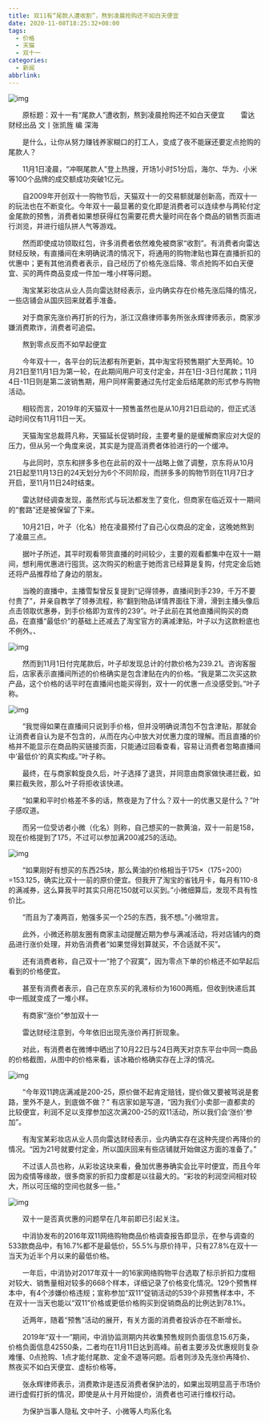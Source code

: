 ```yaml
---
title: 双11有“尾款人遭收割”，熬到凌晨抢购还不如白天便宜
date: 2020-11-08T18:25:32+08:00
tags:
  - 价格
  - 天猫
  - 双十一
categories:
  - 新闻
abbrlink:
---
```


![img](https://cdn.jsdelivr.net/gh/yakeing/Documentation@main/Hexo/images/6858-kcieywa1421899.jpg)

　　原标题：双十一有“尾款人”遭收割，熬到凌晨抢购还不如白天便宜
　　雷达财经出品 文丨张凯旌 编
深海

　　是什么，让你从努力赚钱养家糊口的打工人，变成了夜不能寐还要定点抢购的尾款人？

　　11月1日凌晨，“冲啊尾款人”登上热搜，开场1小时51分后，海尔、华为、小米等100个品牌的成交额成功突破1亿元。

　　自2009年开创双十一购物节后，天猫双十一的交易额就屡创新高，而双十一的玩法也在不断变化。今年双十一最显著的变化即是消费者可以连续参与两轮付定金尾款的预售，消费者如果想获得红包需要花费大量时间在各个商品的销售页面进行浏览，并进行组队拼人气等游戏。

　　然而即使成功领取红包，许多消费者依然难免被商家“收割”。有消费者向雷达财经反映，有直播间在未明确说清的情况下，将通用的购物津贴也算在直播折扣的优惠中；更有其他消费者表示，自己经历了价格先涨后降、零点抢购不如白天便宜、买的两件商品变成一件加一堆小样等问题。

　　淘宝某彩妆店从业人员向雷达财经表示，业内确实存在价格先涨后降的情况，一些店铺会从国庆回来就着手准备。

　　对于商家先涨价再打折的行为，浙江汉鼎律师事务所张永辉律师表示，商家涉嫌消费欺诈，消费者可追偿。

　　熬到零点反而不如早起便宜

　　今年双十一，各平台的玩法都有所更新，其中淘宝将预售期扩大至两轮。10月21日至11月1日为第一轮，在此期间用户可支付定金，并在1日-3日付尾款；11月4日-11日则是第二波销售期，用户同样需要通过先付定金后结尾款的形式参与购物活动。

　　相较而言，2019年的天猫双十一预售虽然也是从10月21日启动的，但正式活动时间仅有11月11日一天。

　　天猫淘宝总裁蒋凡称，天猫延长促销时段，主要考量的是缓解商家应对大促的压力，但从另一个角度来说，其实是为提高消费者体验进行的一个缓冲。

　　与此同时，京东和拼多多也在此前的双十一战略上做了调整，京东将从10月21日起至11月13日的24天划分为6个不同阶段，而拼多多的购物节则在11月7日才开启，至11月11日24时结束。

　　雷达财经调查发现，虽然形式与玩法都发生了变化，但商家在临近双十一期间的“套路”还是被保留了下来。

　　10月21日，叶子（化名）抢在凌晨预付了自己心仪商品的定金，这晚她熬到了凌晨三点。

　　据叶子所述，其平时观看带货直播的时间较少，主要的观看都集中在双十一期间，想利用优惠进行囤货。这次购买的粉底于她而言已经算是复购，付完定金后她还将产品推荐给了身边的朋友。

　　当晚的直播中，主播雪梨曾反复提到“记得领券，直播间到手239，千万不要付贵了”，并亲自教学了领券流程，称“翻到物品详情界面往下滑，滑到主播头像后点击领取优惠券，到手价格即为宣传的239”。叶子此前在其他直播间购买的商品，在直播“最低价”的基础上还减去了淘宝官方的满减津贴，叶子以为这款粉底也不例外。、

![img](https://cdn.jsdelivr.net/gh/yakeing/Documentation@main/Hexo/images/74fc-kcieywa1424253.png)

　　然而到11月1日付完尾款后，叶子却发现总计的付款价格为239.21。咨询客服后，店家表示直播间所述的价格确实是包含津贴在内的价格。“我是第二次买这款产品，这个价格的话平时在直播间也能买得到，双十一的优惠一点没感受到。”叶子称。

![img](https://cdn.jsdelivr.net/gh/yakeing/Documentation@main/Hexo/images/3409-kcieywa1425080.png)

　　“我觉得如果在直播间只说到手价格，但并没明确说清包不包含津贴，那就会让消费者自认为是不包含的，从而在内心中放大对优惠力度的理解。而且直播的价格并不能显示在商品购买链接页面，只能通过回看查看，容易让消费者忽略直播间中‘最低价’的真实构成。”叶子称。

　　最终，在与商家斡旋良久后，叶子选择了退货，并同意由商家做快递拦截，如果拦截失败，那么叶子将拒收该快递。

　　“如果和平时价格差不多的话，熬夜是为了什么？双十一的优惠又是什么？”叶子感叹道。

　　而另一位受访者小微（化名）则称，自己想买的一款黄油，双十一前是158，现在价格提到了175，不过可以参加满200减25的活动。

![img](https://cdn.jsdelivr.net/gh/yakeing/Documentation@main/Hexo/images/7d3c-kcieywa1424978.png)

　　“如果刚好有想买的东西25块，那么黄油的价格相当于175×（175÷200）=153.125，确实比双十一前的原价便宜。但我开了淘宝的省钱月卡，每月有110-8的满减券，这么算我平时其实只用花150就可以买到。”小微细算后，发现不具有性价比。

　　“而且为了凑两百，勉强多买一个25的东西，我不想。”小微坦言。

　　此外，小微还称朋友圈有商家主动提醒近期为参与满减活动，将对店铺内的商品进行涨价处理，并劝告消费者“如果觉得划算就买，不合适就不买”。

　　还有消费者称，自己双十一“抢了个寂寞”，因为零点下单的价格还不如早起后看到的价格便宜。

　　甚至有消费者表示，自己在京东买的乳液标价为1600两瓶，但收到快递后其中一瓶就变成了一堆小样。

　　有商家“涨价”参加双十一

　　雷达财经注意到，今年依旧出现先涨价再打折现象。

　　对此，有消费者在微博中晒出了10月22日与24日两天对京东平台中同一商品的价格截图，从图中的价格来看，该冰箱价格确实存在上浮的情况。

![img](https://cdn.jsdelivr.net/gh/yakeing/Documentation@main/Hexo/images/6853-kcieywa1425454.png)

　　“今年双11跨店满减是200-25，原价做不起肯定赔钱，提价做又要被骂说是套路，里外不是人，到底做不做？” 有店家如是写道，“因为我们小卖部一直都卖的比较便宜，利润不足以支撑参加这次满200-25的双11活动，所以我们会‘涨价’参加”。

　　有淘宝某彩妆店从业人员向雷达财经表示，业内确实存在这种先提价再降价的情况。“因为21号就要付定金，所以国庆回来有些店铺就开始做这方面的准备了。”

　　不过该人员也称，从彩妆这块来看，叠加优惠券确实会比平时便宜，而且今年因为疫情等缘故，很多商家的折扣力度都是以往最大的。“彩妆的利润空间相对较大，所以可压缩的空间也就多一些。”

![img](https://cdn.jsdelivr.net/gh/yakeing/Documentation@main/Hexo/images/bb75-kcieywa1425681.png)

　　双十一是否真优惠的问题早在几年前即已引起关注。

　　中消协发布的2016年双11网络购物商品价格调查报告即显示，在参与调查的533款商品中，有16.7%都不是最低价，55.5%与原价持平，只有27.8%在双十一当天为近半个月以来的最低价格。

　　一年后，中消协对2017年双十一的16家网络购物平台选取了标示折扣力度相对较大、销售量相对较多的668个样本，详细记录了价格变化情况。129个预售样本中，有4个涉嫌价格违规；宣称参加“双11”促销活动的539个非预售样本中，不在双十一当天也能以“双11”价格或更低价格购买到促销商品的比例达到78.1%。

　　近两年，随着“预售”活动的展开，有关方面的消费者投诉亦在不断增长。

　　2019年“双十一”期间，中消协监测期内共收集预售规则负面信息15.6万条，价格负面信息42550条，二者均在11月11日达到高峰。前者主要涉及优惠规则复杂难懂、0点抢购、1点才能付尾款、定金不退等问题。后者则涉及先涨价再降价、熬夜买不如白天便宜、虚标价格等。

　　张永辉律师表示，消费欺诈是违反消费者保护法的，如果出现明显高于市场价进行虚假打折的情况，即使是从十月开始提价，消费者也可进行维权行动。

　　为保护当事人隐私 文中叶子、小微等人均系化名